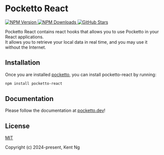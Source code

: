 # Pocketto React

<div align="left">
  <p align="left">
    <a href="https://www.npmjs.com/package/pocketto-react">
      <img src="https://img.shields.io/npm/v/pocketto-react.svg?style=flat-square" alt="NPM Version" />
    </a>
    <a href="https://www.npmjs.com/package/pocketto-react">
      <img src="https://img.shields.io/npm/dm/pocketto-react.svg?style=flat-square" alt="NPM Downloads" />
    </a>
    <a href="https://github.com/pockettojs/pocketto-react/stargazers">
      <img src="https://img.shields.io/github/stars/pockettojs/pocketto-react.svg?style=flat-square" alt="GitHub Stars" />
    </a>
  </p>
</div>

Pocketto React contains react hooks that allows you to use Pocketto in your React applications.<br />
It allows you to retrieve your local data in real time, and you may use it without the Internet.

## Installation

Once you are installed [pocketto](https://www.npmjs.com/package/pocketto), you can install pocketto-react by running:

```bash
npm install pocketto-react
```

## Documentation

Please follow the documentation at [pocketto.dev](https://pocketto.dev/)!

## License

[MIT](https://opensource.org/licenses/MIT)

Copyright (c) 2024-present, Kent Ng
